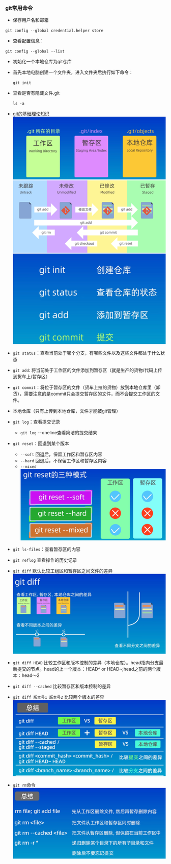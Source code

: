 ### git常用命令
- 保存用户名和邮箱

`git config --global credential.helper store`
- 查看配置信息：

`git config --global --list`
- 初始化一个本地仓库为git仓库
- 首先本地电脑创建一个文件夹，进入文件夹后执行如下命令：

    `git init`
- 查看是否有隐藏文件.git
  
    `ls -a` 
- git的基础理论知识
![img.png](img.png)
![img_1.png](img_1.png)
![img_2.png](img_2.png)
- `git status`：查看当前处于哪个分支，有哪些文件以及这些文件都处于什么状态
- `git add`: 将当前处于工作区的文件添加到暂存区（就是生产的货物/代码上传到货车上/暂存区）
- `git commit`：将位于暂存区的文件（货车上拉的货物）放到本地仓库里（卸货），需要注意的是commit只会提交暂存区的文件，而不会提交工作区的文件。
- 本地仓库（只有上传到本地仓库，文件才能被git管理）
- `git log`：查看提交记录
  - `git log` --oneline查看简洁的提交结果
- `git reset`：回退到某个版本
  - `--soft`  回退后，保留工作区和暂存区内容
  - `--hard`  回退后，不保留工作区和暂存区内容
  - `--mixed`
![img_3.png](img_3.png)
- `git ls-files`：查看暂存区的内容
- `git reflog` 查看操作的历史记录
- `git diff` 默认比较工组区和暂存区之间文件的差异
![img_4.png](img_4.png)
- `git diff HEAD` 比较工作区和版本控制的差异（本地仓库）。head指向分支最新提交的节点。head的上一个版本：HEAD^ or HEAD~;head之前的两个版本：head～2
- `git diff --cached` 比较暂存区和版本控制的差异
- `git diff 版本号1 版本号2` 比较两个版本的差异
![img_5.png](img_5.png)
- `git rm`命令
![img_6.png](img_6.png)